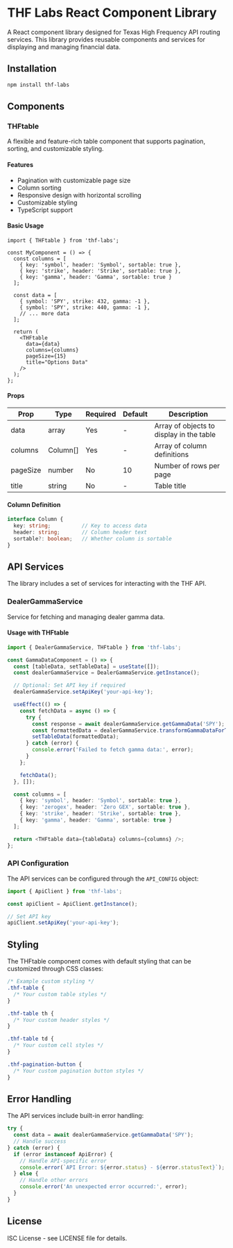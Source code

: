# THF Labs React Component Library

A React component library designed for Texas High Frequency API routing services. This library provides reusable components and services for displaying and managing financial data.

## Installation

```bash
npm install thf-labs
```

## Components

### THFtable

A flexible and feature-rich table component that supports pagination, sorting, and customizable styling.

#### Features

- Pagination with customizable page size
- Column sorting
- Responsive design with horizontal scrolling
- Customizable styling
- TypeScript support

#### Basic Usage

```tsx
import { THFtable } from 'thf-labs';

const MyComponent = () => {
  const columns = [
    { key: 'symbol', header: 'Symbol', sortable: true },
    { key: 'strike', header: 'Strike', sortable: true },
    { key: 'gamma', header: 'Gamma', sortable: true }
  ];

  const data = [
    { symbol: 'SPY', strike: 432, gamma: -1 },
    { symbol: 'SPY', strike: 440, gamma: -1 },
    // ... more data
  ];

  return (
    <THFtable 
      data={data}
      columns={columns}
      pageSize={15}
      title="Options Data"
    />
  );
};
```

#### Props

| Prop | Type | Required | Default | Description |
|------|------|----------|---------|-------------|
| data | array | Yes | - | Array of objects to display in the table |
| columns | Column[] | Yes | - | Array of column definitions |
| pageSize | number | No | 10 | Number of rows per page |
| title | string | No | - | Table title |

#### Column Definition

```typescript
interface Column {
  key: string;          // Key to access data
  header: string;       // Column header text
  sortable?: boolean;   // Whether column is sortable
}
```

## API Services

The library includes a set of services for interacting with the THF API.

### DealerGammaService

Service for fetching and managing dealer gamma data.

#### Usage with THFtable

```typescript
import { DealerGammaService, THFtable } from 'thf-labs';

const GammaDataComponent = () => {
  const [tableData, setTableData] = useState([]);
  const dealerGammaService = DealerGammaService.getInstance();

  // Optional: Set API key if required
  dealerGammaService.setApiKey('your-api-key');

  useEffect(() => {
    const fetchData = async () => {
      try {
        const response = await dealerGammaService.getGammaData('SPY');
        const formattedData = dealerGammaService.transformGammaDataForTable(response);
        setTableData(formattedData);
      } catch (error) {
        console.error('Failed to fetch gamma data:', error);
      }
    };

    fetchData();
  }, []);

  const columns = [
    { key: 'symbol', header: 'Symbol', sortable: true },
    { key: 'zerogex', header: 'Zero GEX', sortable: true },
    { key: 'strike', header: 'Strike', sortable: true },
    { key: 'gamma', header: 'Gamma', sortable: true }
  ];

  return <THFtable data={tableData} columns={columns} />;
};
```

### API Configuration

The API services can be configured through the `API_CONFIG` object:

```typescript
import { ApiClient } from 'thf-labs';

const apiClient = ApiClient.getInstance();

// Set API key
apiClient.setApiKey('your-api-key');
```

## Styling

The THFtable component comes with default styling that can be customized through CSS classes:

```css
/* Example custom styling */
.thf-table {
  /* Your custom table styles */
}

.thf-table th {
  /* Your custom header styles */
}

.thf-table td {
  /* Your custom cell styles */
}

.thf-pagination-button {
  /* Your custom pagination button styles */
}
```

## Error Handling

The API services include built-in error handling:

```typescript
try {
  const data = await dealerGammaService.getGammaData('SPY');
  // Handle success
} catch (error) {
  if (error instanceof ApiError) {
    // Handle API-specific error
    console.error(`API Error: ${error.status} - ${error.statusText}`);
  } else {
    // Handle other errors
    console.error('An unexpected error occurred:', error);
  }
}
```

## License

ISC License - see LICENSE file for details.
